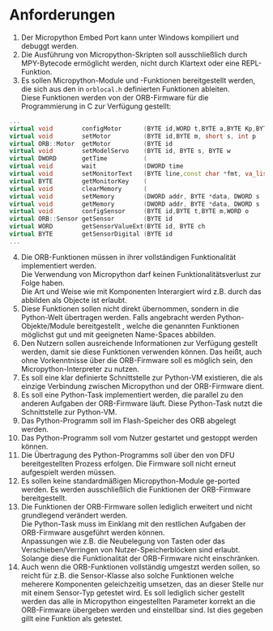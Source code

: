 # Anforderungen 

1. Der Micropython Embed Port kann unter Windows kompiliert und debuggt werden.
2. Die Ausführung von Micropython-Skripten soll ausschließlich durch MPY-Bytecode ermöglicht werden, nicht durch Klartext oder eine REPL-Funktion.
3. Es sollen Micropython-Module und -Funktionen bereitgestellt werden, die sich aus den in `orblocal.h` definierten Funktionen ableiten.  
    Diese Funktionen werden von der ORB-Firmware für die Programmierung in C zur Verfügung gestellt:
```cpp
...
virtual void        configMotor      (BYTE id,WORD t,BYTE a,BYTE Kp,BYTE Ki)
virtual void        setMotor         (BYTE id,BYTE m, short s, int p       )
virtual ORB::Motor  getMotor         (BYTE id                              )
virtual void        setModelServo    (BYTE id, BYTE s, BYTE w              ) 
virtual DWORD       getTime          (                                     )
virtual void        wait             (DWORD time                           )
virtual void        setMonitorText   (BYTE line,const char *fmt, va_list va)
virtual BYTE        getMonitorKey    (                                     )
virtual void        clearMemory      (                                     )
virtual void        setMemory        (DWORD addr, BYTE *data, DWORD s      )
virtual void        getMemory        (DWORD addr, BYTE *data, DWORD s      )
virtual void        configSensor     (BYTE id,BYTE t,BYTE m,WORD o         )
virtual ORB::Sensor getSensor        (BYTE id                              ) 
virtual WORD        getSensorValueExt(BYTE id, BYTE ch                     ) 
virtual BYTE        getSensorDigital (BYTE id                              )
...
```
4. Die ORB-Funktionen müssen in ihrer vollständigen Funktionalität implementiert werden.  
Die Verwendung von Micropython darf keinen Funktionalitätsverlust zur Folge haben.  
Die Art und Weise wie mit Komponenten Interargiert wird z.B. durch das abbilden als Objecte ist erlaubt.  
5. Diese Funktionen sollen nicht direkt übernommen, sondern in die Python-Welt übertragen werden. Falls angebracht werden Python-Objekte/Module bereitgestellt , welche die genannten Funktionen möglichst gut und mit geeigneten Name-Spaces abbilden.
6. Den Nutzern sollen ausreichende Informationen zur Verfügung gestellt werden, damit sie diese Funktionen verwenden können. Das heißt, auch ohne Vorkenntnisse über die ORB-Firmware soll es möglich sein, den Micropython-Interpreter zu nutzen.
7. Es soll eine klar definierte Schnittstelle zur Python-VM existieren, die als einzige Verbindung zwischen Micropython und der ORB-Firmware dient.
8. Es soll eine Python-Task implementiert werden, die parallel zu den anderen Aufgaben der ORB-Firmware läuft. Diese Python-Task nutzt die Schnittstelle zur Python-VM.
9. Das Python-Programm soll im Flash-Speicher des ORB abgelegt werden.
10. Das Python-Programm soll vom Nutzer gestartet und gestoppt werden können.
11. Die Übertragung des Python-Programms soll über den von DFU bereitgestellten Prozess erfolgen. Die Firmware soll nicht erneut aufgespielt werden müssen.
12. Es sollen keine standardmäßigen Micropython-Module ge-ported werden. Es werden ausschließlich die Funktionen der ORB-Firmware bereitgestellt.
13. Die Funktionen der ORB-Firmware sollen lediglich erweitert und nicht grundlegend verändert werden.   
Die Python-Task muss im Einklang mit den restlichen Aufgaben der ORB-Firmware ausgeführt werden können.   
Anpassungen wie z.B. die Neubelegung von Tasten oder das Verschieben/Verringen von Nutzer-Speicherblöcken sind erlaubt.  
Solange diese die Funktionalität der ORB-Firmware nicht einschränken.
14. Auch wenn die ORB-Funktionen vollständig umgestzt werden sollen, so reicht für z.B. die Sensor-Klasse also solche Funktionen welche meherere Komponenten geleichzeitig umsetzen, das an dieser Stelle nur mit einem Sensor-Typ getestet wird. Es soll lediglich sicher gestellt werden das alle in Micropython eingestellten Parameter korrekt an die ORB-Firmware übergeben werden und einstellbar sind. Ist dies gegeben gillt eine Funktion als getestet. 